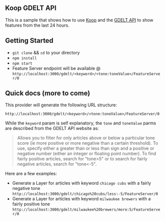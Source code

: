 ## Koop GDELT API
This is a sample that shows how to use [Koop](http://koopjs.github.io/) and the [GDELT API](https://blog.gdeltproject.org/gdelt-geo-2-0-api-debuts/) to show features from the last 24 hours.

## Getting Started

- `git clone` && `cd` to your directory
- `npm install`
- `npm start`
- Feature Server endpoint will be available @ `http://localhost:3000/gdelt/<keyword>/<tone:toneValue>/FeatureServer/0`

## Quick docs (more to come)
This provider will generate the following URL structure:

`http://localhost:3000/gdelt/<keyword>/<tone:toneValue>/FeatureServer/0`

While the `keyword` param is self explanatory, the `tone` and `toneValue` parms are described from the GDELT API website as:

> Allows you to filter for only articles above or below a particular tone score (ie more positive or more negative than a certain threshold). To use, specify either a greater than or less than sign and a positive or negative number (either an integer or floating point number). To find fairly positive articles, search for "tone>5" or to search for fairly negative articles, search for "tone<-5".

Here are a few examples:
- Generate a Layer for articles with keyword `chicago cubs` with a fairly negative tone
    `http://localhost:3000/gdelt/chicago%20cubs/less:-5/FeatureServer/0`  
- Generate a Layer for articles with keyword `milwaukee brewers` with a fairly positive tone
    `http://localhost:3000/gdelt/milwaukee%20brewers/more:5/FeatureServer/0`  
